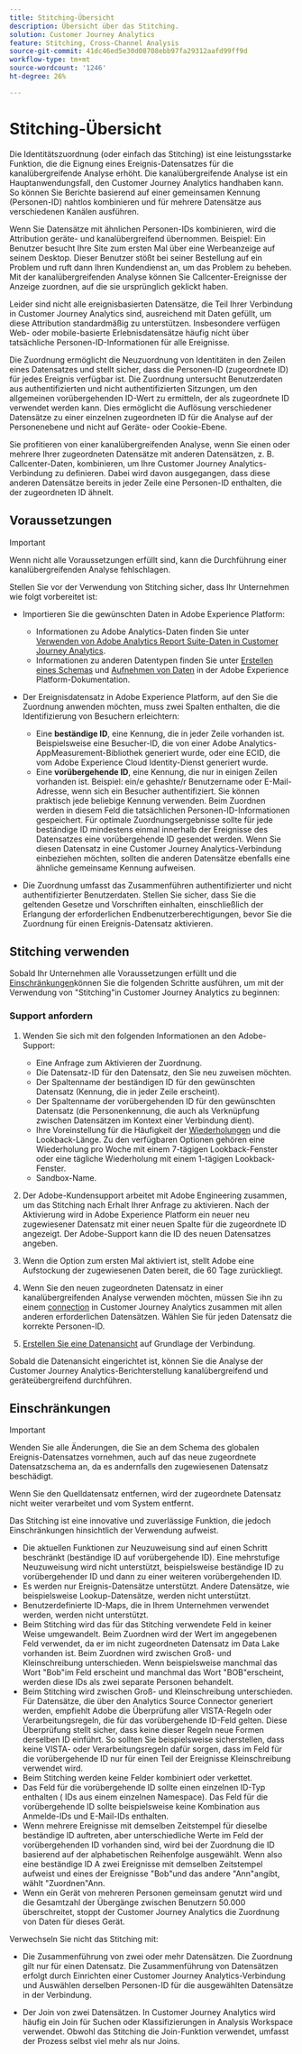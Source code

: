```yaml
---
title: Stitching-Übersicht
description: Übersicht über das Stitching.
solution: Customer Journey Analytics
feature: Stitching, Cross-Channel Analysis
source-git-commit: 41dc46ed5e30d08708ebb97fa29312aafd99ff9d
workflow-type: tm+mt
source-wordcount: '1246'
ht-degree: 26%

---
```


# Stitching-Übersicht

Die Identitätszuordnung (oder einfach das Stitching) ist eine leistungsstarke Funktion, die die Eignung eines Ereignis-Datensatzes für die kanalübergreifende Analyse erhöht. Die kanalübergreifende Analyse ist ein Hauptanwendungsfall, den Customer Journey Analytics handhaben kann. So können Sie Berichte basierend auf einer gemeinsamen Kennung (Personen-ID) nahtlos kombinieren und für mehrere Datensätze aus verschiedenen Kanälen ausführen.

Wenn Sie Datensätze mit ähnlichen Personen-IDs kombinieren, wird die Attribution geräte- und kanalübergreifend übernommen. Beispiel: Ein Benutzer besucht Ihre Site zum ersten Mal über eine Werbeanzeige auf seinem Desktop. Dieser Benutzer stößt bei seiner Bestellung auf ein Problem und ruft dann Ihren Kundendienst an, um das Problem zu beheben. Mit der kanalübergreifenden Analyse können Sie Callcenter-Ereignisse der Anzeige zuordnen, auf die sie ursprünglich geklickt haben.

Leider sind nicht alle ereignisbasierten Datensätze, die Teil Ihrer Verbindung in Customer Journey Analytics sind, ausreichend mit Daten gefüllt, um diese Attribution standardmäßig zu unterstützen. Insbesondere verfügen Web- oder mobile-basierte Erlebnisdatensätze häufig nicht über tatsächliche Personen-ID-Informationen für alle Ereignisse.

Die Zuordnung ermöglicht die Neuzuordnung von Identitäten in den Zeilen eines Datensatzes und stellt sicher, dass die Personen-ID (zugeordnete ID) für jedes Ereignis verfügbar ist. Die Zuordnung untersucht Benutzerdaten aus authentifizierten und nicht authentifizierten Sitzungen, um den allgemeinen vorübergehenden ID-Wert zu ermitteln, der als zugeordnete ID verwendet werden kann. Dies ermöglicht die Auflösung verschiedener Datensätze zu einer einzelnen zugeordneten ID für die Analyse auf der Personenebene und nicht auf Geräte- oder Cookie-Ebene.

Sie profitieren von einer kanalübergreifenden Analyse, wenn Sie einen oder mehrere Ihrer zugeordneten Datensätze mit anderen Datensätzen, z. B. Callcenter-Daten, kombinieren, um Ihre Customer Journey Analytics-Verbindung zu definieren. Dabei wird davon ausgegangen, dass diese anderen Datensätze bereits in jeder Zeile eine Personen-ID enthalten, die der zugeordneten ID ähnelt.


## Voraussetzungen 

>[!IMPORTANT]
>
>Wenn nicht alle Voraussetzungen erfüllt sind, kann die Durchführung einer kanalübergreifenden Analyse fehlschlagen.

Stellen Sie vor der Verwendung von Stitching sicher, dass Ihr Unternehmen wie folgt vorbereitet ist:

* Importieren Sie die gewünschten Daten in Adobe Experience Platform:

   * Informationen zu Adobe Analytics-Daten finden Sie unter [Verwenden von Adobe Analytics Report Suite-Daten in Customer Journey Analytics](/help/getting-started/aa-vs-cja/aa-data-in-cja.md).
   * Informationen zu anderen Datentypen finden Sie unter [Erstellen eines Schemas](https://experienceleague.adobe.com/docs/experience-platform/xdm/tutorials/create-schema-ui.html?lang=de) und [Aufnehmen von Daten](https://experienceleague.adobe.com/docs/experience-platform/ingestion/home.html?lang=de) in der Adobe Experience Platform-Dokumentation.

* Der Ereignisdatensatz in Adobe Experience Platform, auf den Sie die Zuordnung anwenden möchten, muss zwei Spalten enthalten, die die Identifizierung von Besuchern erleichtern:

   * Eine **beständige ID**, eine Kennung, die in jeder Zeile vorhanden ist. Beispielsweise eine Besucher-ID, die von einer Adobe Analytics-AppMeasurement-Bibliothek generiert wurde, oder eine ECID, die vom Adobe Experience Cloud Identity-Dienst generiert wurde.
   * Eine **vorübergehende ID**, eine Kennung, die nur in einigen Zeilen vorhanden ist. Beispiel: ein/e gehashte/r Benutzername oder E-Mail-Adresse, wenn sich ein Besucher authentifiziert. Sie können praktisch jede beliebige Kennung verwenden. Beim Zuordnen werden in diesem Feld die tatsächlichen Personen-ID-Informationen gespeichert. Für optimale Zuordnungsergebnisse sollte für jede beständige ID mindestens einmal innerhalb der Ereignisse des Datensatzes eine vorübergehende ID gesendet werden.
Wenn Sie diesen Datensatz in eine Customer Journey Analytics-Verbindung einbeziehen möchten, sollten die anderen Datensätze ebenfalls eine ähnliche gemeinsame Kennung aufweisen.

* Die Zuordnung umfasst das Zusammenführen authentifizierter und nicht authentifizierter Benutzerdaten. Stellen Sie sicher, dass Sie die geltenden Gesetze und Vorschriften einhalten, einschließlich der Erlangung der erforderlichen Endbenutzerberechtigungen, bevor Sie die Zuordnung für einen Ereignis-Datensatz aktivieren.


## Stitching verwenden

Sobald Ihr Unternehmen alle Voraussetzungen erfüllt und die [Einschränkungen](#limitations)können Sie die folgenden Schritte ausführen, um mit der Verwendung von &quot;Stitching&quot;in Customer Journey Analytics zu beginnen:

### Support anfordern

1. Wenden Sie sich mit den folgenden Informationen an den Adobe-Support:

   * Eine Anfrage zum Aktivieren der Zuordnung.
   * Die Datensatz-ID für den Datensatz, den Sie neu zuweisen möchten.
   * Der Spaltenname der beständigen ID für den gewünschten Datensatz (Kennung, die in jeder Zeile erscheint).
   * Der Spaltenname der vorübergehenden ID für den gewünschten Datensatz (die Personenkennung, die auch als Verknüpfung zwischen Datensätzen im Kontext einer Verbindung dient).
   * Ihre Voreinstellung für die Häufigkeit der [Wiederholungen](explained.md) und die Lookback-Länge. Zu den verfügbaren Optionen gehören eine Wiederholung pro Woche mit einem 7-tägigen Lookback-Fenster oder eine tägliche Wiederholung mit einem 1-tägigen Lookback-Fenster.
   * Sandbox-Name.


2. Der Adobe-Kundensupport arbeitet mit Adobe Engineering zusammen, um das Stitching nach Erhalt Ihrer Anfrage zu aktivieren. Nach der Aktivierung wird in Adobe Experience Platform ein neuer neu zugewiesener Datensatz mit einer neuen Spalte für die zugeordnete ID angezeigt. Der Adobe-Support kann die ID des neuen Datensatzes angeben.

3. Wenn die Option zum ersten Mal aktiviert ist, stellt Adobe eine Aufstockung der zugewiesenen Daten bereit, die 60 Tage zurückliegt.

4. Wenn Sie den neuen zugeordneten Datensatz in einer kanalübergreifenden Analyse verwenden möchten, müssen Sie ihn zu einem [connection](../connections/overview.md) in Customer Journey Analytics zusammen mit allen anderen erforderlichen Datensätzen. Wählen Sie für jeden Datensatz die korrekte Personen-ID.

5. [Erstellen Sie eine Datenansicht](/help/data-views/create-dataview.md) auf Grundlage der Verbindung.

<!-- To do: Paragraph on backfill once product and marketing determine the best way forward. -->

Sobald die Datenansicht eingerichtet ist, können Sie die Analyse der Customer Journey Analytics-Berichterstellung kanalübergreifend und geräteübergreifend durchführen.

<!-- Uncomment once stitching UI is available (for limited testing)..

### Do It Yourself

|Positive|[!BADGE New Feature]{type=Positive before-title="false"}|

{{release-limited-testing-section}}

Alternatively, you can set up and use stitching through the Customer Journey Analytics user interface:

1. Go to the [Create and manage stitched datasets](stitching-ui.md) and follow steps to rekey your dataset.

2. [Create a connection](/help/connections/create-connection.md) in Customer Journey Analytics using the newly generated dataset and any other datasets that you want to include. Choose the correct person ID for each dataset.

3. [Create a connection](/help/connections/create-connection.md) in Customer Journey Analytics using the newly generated dataset and any other datasets that you want to include. Choose the correct person ID for each dataset.
   
4. [Create a data view](/help/data-views/create-dataview.md) based on the connection.

Once the data view is set up, the cross-channel analysis in Customer Journey Analytics is just like any other analysis in Customer Journey Analytics, except now the data operates across channels and devices.

-->


## Einschränkungen

>[!IMPORTANT]
>
>Wenden Sie alle Änderungen, die Sie an dem Schema des globalen Ereignis-Datensatzes vornehmen, auch auf das neue zugeordnete Datensatzschema an, da es andernfalls den zugewiesenen Datensatz beschädigt.
>
>Wenn Sie den Quelldatensatz entfernen, wird der zugeordnete Datensatz nicht weiter verarbeitet und vom System entfernt.

Das Stitching ist eine innovative und zuverlässige Funktion, die jedoch Einschränkungen hinsichtlich der Verwendung aufweist.

* Die aktuellen Funktionen zur Neuzuweisung sind auf einen Schritt beschränkt (beständige ID auf vorübergehende ID). Eine mehrstufige Neuzuweisung wird nicht unterstützt, beispielsweise beständige ID zu vorübergehender ID und dann zu einer weiteren vorübergehenden ID.
* Es werden nur Ereignis-Datensätze unterstützt. Andere Datensätze, wie beispielsweise Lookup-Datensätze, werden nicht unterstützt.
* Benutzerdefinierte ID-Maps, die in Ihrem Unternehmen verwendet werden, werden nicht unterstützt.
* Beim Stitching wird das für das Stitching verwendete Feld in keiner Weise umgewandelt. Beim Zuordnen wird der Wert im angegebenen Feld verwendet, da er im nicht zugeordneten Datensatz im Data Lake vorhanden ist. Beim Zuordnen wird zwischen Groß- und Kleinschreibung unterschieden. Wenn beispielsweise manchmal das Wort &quot;Bob&quot;im Feld erscheint und manchmal das Wort &quot;BOB&quot;erscheint, werden diese IDs als zwei separate Personen behandelt.
* Beim Stitching wird zwischen Groß- und Kleinschreibung unterschieden. Für Datensätze, die über den Analytics Source Connector generiert werden, empfiehlt Adobe die Überprüfung aller VISTA-Regeln oder Verarbeitungsregeln, die für das vorübergehende ID-Feld gelten. Diese Überprüfung stellt sicher, dass keine dieser Regeln neue Formen derselben ID einführt. So sollten Sie beispielsweise sicherstellen, dass keine VISTA- oder Verarbeitungsregeln dafür sorgen, dass im Feld für die vorübergehende ID nur für einen Teil der Ereignisse Kleinschreibung verwendet wird.
* Beim Stitching werden keine Felder kombiniert oder verkettet.
* Das Feld für die vorübergehende ID sollte einen einzelnen ID-Typ enthalten ( IDs aus einem einzelnen Namespace). Das Feld für die vorübergehende ID sollte beispielsweise keine Kombination aus Anmelde-IDs und E-Mail-IDs enthalten.
* Wenn mehrere Ereignisse mit demselben Zeitstempel für dieselbe beständige ID auftreten, aber unterschiedliche Werte im Feld der vorübergehenden ID vorhanden sind, wird bei der Zuordnung die ID basierend auf der alphabetischen Reihenfolge ausgewählt. Wenn also eine beständige ID A zwei Ereignisse mit demselben Zeitstempel aufweist und eines der Ereignisse &quot;Bob&quot;und das andere &quot;Ann&quot;angibt, wählt &quot;Zuordnen&quot;Ann.
* Wenn ein Gerät von mehreren Personen gemeinsam genutzt wird und die Gesamtzahl der Übergänge zwischen Benutzern 50.000 überschreitet, stoppt der Customer Journey Analytics die Zuordnung von Daten für dieses Gerät.

Verwechseln Sie nicht das Stitching mit:

* Die Zusammenführung von zwei oder mehr Datensätzen. Die Zuordnung gilt nur für einen Datensatz. Die Zusammenführung von Datensätzen erfolgt durch Einrichten einer Customer Journey Analytics-Verbindung und Auswählen derselben Personen-ID für die ausgewählten Datensätze in der Verbindung.

* Der Join von zwei Datensätzen. In Customer Journey Analytics wird häufig ein Join für Suchen oder Klassifizierungen in Analysis Workspace verwendet. Obwohl das Stitching die Join-Funktion verwendet, umfasst der Prozess selbst viel mehr als nur Joins.

